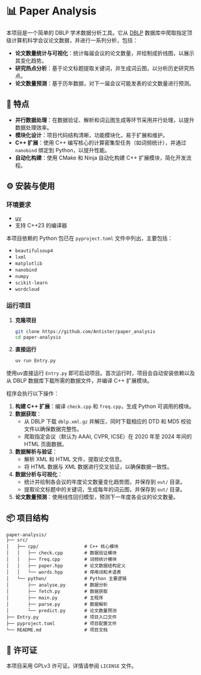 # 📊 Paper Analysis

本项目是一个简单的 DBLP 学术数据分析工具。它从 [DBLP](dblp.org) 数据库中爬取指定顶级计算机科学会议论文数据，并进行一系列分析，包括：

  * **论文数量统计与可视化**：统计每届会议的论文数量，并绘制成折线图，以展示其变化趋势。
  * **研究热点分析**：基于论文标题提取关键词，并生成词云图，以分析历史研究热点。
  * **论文数量预测**：基于历年数据，对下一届会议可能发表的论文数量进行预测。

## 🚀 特点

  * **并行数据处理**：在数据验证、解析和词云图生成等环节采用并行处理，以提升数据处理效率。
  * **模块化设计**：项目代码结构清晰，功能模块化，易于扩展和维护。
  * **C++ 扩展**：使用 C++ 编写核心的计算密集型任务（如词频统计），并通过 `nanobind` 绑定到 Python，以提升性能。
  * **自动化构建**：使用 CMake 和 Ninja 自动化构建 C++ 扩展模块，简化开发流程。

## ⚙️ 安装与使用

### 环境要求

  * [uv](https://github.com/astral-sh/uv)
  * 支持 C++23 的编译器

本项目依赖的 Python 包已在 `pyproject.toml` 文件中列出，主要包括：

  * `beautifulsoup4`
  * `lxml`
  * `matplotlib`
  * `nanobind`
  * `numpy`
  * `scikit-learn`
  * `wordcloud`

### 运行项目

1.  **克隆项目**

    ```bash
    git clone https://github.com/Antister/paper_analysis
    cd paper-analysis
    ```

2.  **直接运行**

    ```bash
    uv run Entry.py
    ```

使用uv直接运行 `Entry.py` 即可启动项目。首次运行时，项目会自动安装依赖以及从 DBLP 数据库下载所需的数据文件，并编译 C++ 扩展模块。

程序会执行以下操作：

1.  **构建 C++ 扩展**：编译 `check.cpp` 和 `freq.cpp`，生成 Python 可调用的模块。
2.  **数据获取**：
      * 从 DBLP 下载 `dblp.xml.gz` 并解压，同时下载相应的 DTD 和 MD5 校验文件以确保数据完整性。
      * 爬取指定会议（默认为 AAAI, CVPR, ICSE）在 2020 年至 2024 年间的 HTML 页面数据。
3.  **数据解析与验证**：
      * 解析 XML 和 HTML 文件，提取论文信息。
      * 将 HTML 数据与 XML 数据进行交叉验证，以确保数据一致性。
4.  **数据分析与可视化**：
      * 统计并绘制各会议的年度论文数量变化趋势图，并保存到 `out/` 目录。
      * 提取论文标题中的关键词，生成每年的词云图，并保存到 `out/` 目录。
5.  **论文数量预测**：使用线性回归模型，预测下一年度各会议的论文数量。

## 📦 项目结构

```
paper-analysis/
├── src/
│   ├── cpp/                 # C++ 核心模块
│   │   ├── check.cpp        # 数据验证模块
│   │   ├── freq.cpp         # 词频统计模块
│   │   ├── paper.hpp        # 论文数据结构定义
│   │   └── words.hpp        # 停用词和术语表
│   └── python/              # Python 主要逻辑
│       ├── analyse.py       # 数据分析
│       ├── fetch.py         # 数据获取
│       ├── main.py          # 主程序
│       ├── parse.py         # 数据解析
│       └── predict.py       # 论文数量预测
├── Entry.py                 # 项目入口文件
├── pyproject.toml           # 项目配置文件
└── README.md                # 项目文档
```

## 📄 许可证

本项目采用 GPLv3 许可证。详情请参阅 `LICENSE` 文件。
